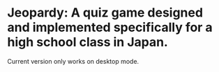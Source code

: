 # Jeopardy: A quiz game designed and implemented specifically for a high school class in Japan.
Current version only works on desktop mode. 
